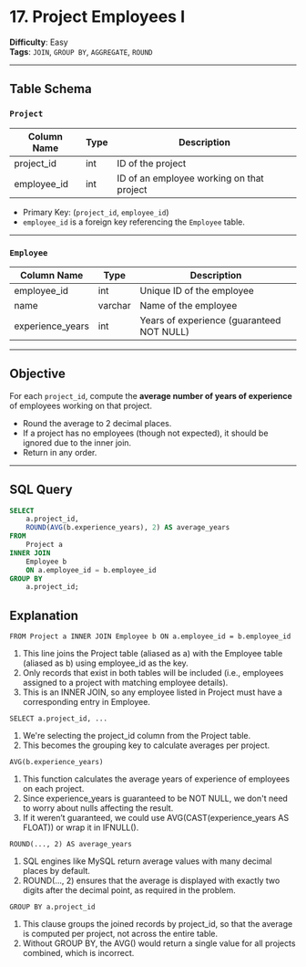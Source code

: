# 17. Project Employees I

**Difficulty**: Easy  
**Tags**: `JOIN`, `GROUP BY`, `AGGREGATE`, `ROUND`  

---

## Table Schema

### `Project`

| Column Name  | Type | Description                                       |
|--------------|------|---------------------------------------------------|
| project_id   | int  | ID of the project                                 |
| employee_id  | int  | ID of an employee working on that project         |

- Primary Key: (`project_id`, `employee_id`)
- `employee_id` is a foreign key referencing the `Employee` table.

---

### `Employee`

| Column Name       | Type     | Description                            |
|-------------------|----------|----------------------------------------|
| employee_id       | int      | Unique ID of the employee              |
| name              | varchar  | Name of the employee                   |
| experience_years  | int      | Years of experience (guaranteed NOT NULL) |

---

## Objective

For each `project_id`, compute the **average number of years of experience** of employees working on that project.

- Round the average to 2 decimal places.
- If a project has no employees (though not expected), it should be ignored due to the inner join.
- Return in any order.

---

## SQL Query

```sql
SELECT 
    a.project_id,
    ROUND(AVG(b.experience_years), 2) AS average_years
FROM 
    Project a
INNER JOIN 
    Employee b 
    ON a.employee_id = b.employee_id
GROUP BY 
    a.project_id;
```
## Explanation 
```FROM Project a INNER JOIN Employee b ON a.employee_id = b.employee_id```
1. This line joins the Project table (aliased as a) with the Employee table (aliased as b) using employee_id as the key.
2. Only records that exist in both tables will be included (i.e., employees assigned to a project with matching employee details).
3. This is an INNER JOIN, so any employee listed in Project must have a corresponding entry in Employee.

```SELECT a.project_id, ...```
1. We're selecting the project_id column from the Project table.
2. This becomes the grouping key to calculate averages per project.

```AVG(b.experience_years)```
1. This function calculates the average years of experience of employees on each project.
2. Since experience_years is guaranteed to be NOT NULL, we don't need to worry about nulls affecting the result.
3. If it weren’t guaranteed, we could use AVG(CAST(experience_years AS FLOAT)) or wrap it in IFNULL().

```ROUND(..., 2) AS average_years```
1. SQL engines like MySQL return average values with many decimal places by default.
2. ROUND(..., 2) ensures that the average is displayed with exactly two digits after the decimal point, as required in the problem.

```GROUP BY a.project_id```
1. This clause groups the joined records by project_id, so that the average is computed per project, not across the entire table.
2. Without GROUP BY, the AVG() would return a single value for all projects combined, which is incorrect.
